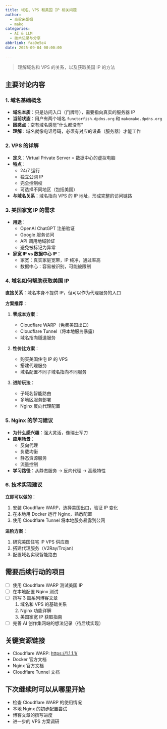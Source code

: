 ```yaml
---
title: 域名、VPS 和美国 IP 相关问题
author:
  - 高粱米姐姐
  - mako
categories:
  - AI & LLM
  - 技术记录与分享
abbrlink: faa9e5e4
date: 2025-09-04 00:00:00

---
```


>理解域名和 VPS 的关系，以及获取美国 IP 的方法
<!--more-->

## 主要讨论内容

### 1. 域名基础概念
- **域名本质**：只是访问入口（门牌号），需要指向真实的服务器 IP
- **当前状态**：用户有两个域名 `functorfish.dpdns.org` 和 `makomako.dpdns.org`
- **困惑点**：空有域名感觉"什么都没有"
- **理解**：域名就像电话号码，必须有对应的设备（服务器）才能工作

### 2. VPS 的详解
- **定义**：Virtual Private Server = 数据中心的虚拟电脑
- **特点**：
  - 24/7 运行
  - 独立公网 IP
  - 完全控制权
  - 可选择不同地区（包括美国）
- **与域名关系**：域名指向 VPS 的 IP 地址，形成完整的访问链路

### 3. 美国家宽 IP 的需求
- **用途**：
  - OpenAI ChatGPT 注册验证
  - Google 服务访问
  - API 调用地域验证
  - 避免被标记为异常
- **家宽 IP vs 数据中心 IP**：
  - 家宽：真实家庭宽带，IP 纯净，通过率高
  - 数据中心：容易被识别，可能被限制

### 4. 域名如何帮助获取美国 IP
**直接关系**：域名本身不提供 IP，但可以作为代理服务的入口

**方案推荐**：
1. **零成本方案**：
   - Cloudflare WARP（免费美国出口）
   - Cloudflare Tunnel（将本地服务暴露）
   - 域名指向隧道服务

2. **性价比方案**：
   - 购买美国住宅 IP 的 VPS
   - 搭建代理服务
   - 域名配置不同子域名指向不同服务

3. **进阶玩法**：
   - 子域名智能路由
   - 多地区服务部署
   - Nginx 反向代理配置

### 5. Nginx 的学习建议
- **为什么感兴趣**：强大灵活，像瑞士军刀
- **应用场景**：
  - 反向代理
  - 负载均衡
  - 静态资源服务
  - 流量控制
- **学习路径**：从静态服务 → 反向代理 → 高级特性

### 6. 技术实现建议
**立即可以做的**：
1. 安装 Cloudflare WARP，选择美国出口，验证 IP 变化
2. 在本地用 Docker 运行 Nginx，熟悉配置
3. 使用 Cloudflare Tunnel 将本地服务暴露到公网

**进阶方案**：
1. 研究美国住宅 IP VPS 供应商
2. 搭建代理服务（V2Ray/Trojan）
3. 配置域名实现智能路由

## 需要后续行动的项目
- [ ] 使用 Cloudflare WARP 测试美国 IP
- [ ] 在本地配置 Nginx 测试
- [ ] 撰写 3 篇系列博客文章
  1. 域名和 VPS 的基础关系
  2. Nginx 功能详解
  3. 美国家宽 IP 获取指南
- [ ] 完善 AI 创作集网站的想法记录（待后续实现）

## 关键资源链接
- Cloudflare WARP: https://1.1.1.1/
- Docker 官方文档
- Nginx 官方文档
- Cloudflare Tunnel 文档

## 下次继续时可以从哪里开始
- 检查 Cloudflare WARP 的使用情况
- 本地 Nginx 的初步配置尝试
- 博客文章的撰写进度
- 进一步的 VPS 方案调研